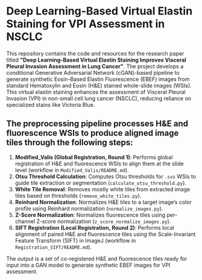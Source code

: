 # Deep Learning-Based Virtual Elastin Staining for VPI Assessment in NSCLC

This repository contains the code and resources for the research paper titled **"Deep Learning-Based Virtual Elastin Staining Improves Visceral Pleural Invasion Assessment in Lung Cancer"**. The project develops a conditional Generative Adversarial Network (cGAN)-based pipeline to generate synthetic Eosin-Based Elastin Fluorescence (EBEF) images from standard Hematoxylin and Eosin (H&E) stained whole-slide images (WSIs). This virtual elastin staining enhances the assessment of Visceral Pleural Invasion (VPI) in non-small cell lung cancer (NSCLC), reducing reliance on specialized stains like Victoria Blue.

## The preprocessing pipeline processes H&E and fluorescence WSIs to produce aligned image tiles through the following steps:
1. **Modified_Valis (Global Registration, Round 1)**: Performs global registration of H&E and fluorescence WSIs to align them at the slide level (workflow in `Modified_Valis/README.md`).
2. **Otsu Threshold Calculation**: Computes Otsu thresholds for `.svs` WSIs to guide tile extraction or segmentation (`calculate_otsu_threshold.py`).
3. **White Tile Removal**: Removes mostly white tiles from extracted image tiles based on thresholds (`remove_white_tiles.py`).
4. **Reinhard Normalization**: Normalizes H&E tiles to a target image’s color profile using Reinhard normalization (`normalize_images.py`).
5. **Z-Score Normalization**: Normalizes fluorescence tiles using per-channel Z-score normalization (`z_score_normalize_images.py`).
6. **SIFT Registration (Local Registration, Round 2)**: Performs local alignment of paired H&E and fluorescence tiles using the Scale-Invariant Feature Transform (SIFT) in ImageJ (workflow in `Registration_SIFT/README.md`).

The output is a set of co-registered H&E and fluorescence tiles ready for input into a GAN model to generate synthetic EBEF images for VPI assessment.
